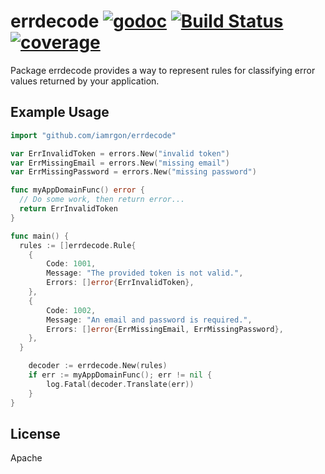 # errdecode [![godoc](https://godoc.org/github.com/iamrgon/errdecode?status.svg)](https://godoc.org/github.com/iamrgon/errdecode) [![Build Status](https://travis-ci.org/iamrgon/errdecode.svg?branch=master)](https://travis-ci.org/iamrgon/errdecode) [![coverage](https://coveralls.io/repos/github/iamrgon/errdecode/badge.svg)](https://coveralls.io/github/iamrgon/errdecode)

Package errdecode provides a way to represent rules for classifying error
values returned by your application.

## Example Usage

```go
import "github.com/iamrgon/errdecode"

var ErrInvalidToken = errors.New("invalid token")
var ErrMissingEmail = errors.New("missing email")
var ErrMissingPassword = errors.New("missing password")

func myAppDomainFunc() error {
  // Do some work, then return error...
  return ErrInvalidToken
}

func main() {
  rules := []errdecode.Rule{
  	{
  		Code: 1001,
  		Message: "The provided token is not valid.",
  		Errors: []error{ErrInvalidToken},
  	},
  	{
  		Code: 1002,
  		Message: "An email and password is required.",
  		Errors: []error{ErrMissingEmail, ErrMissingPassword},
  	},
  }

	decoder := errdecode.New(rules)
	if err := myAppDomainFunc(); err != nil {
		log.Fatal(decoder.Translate(err))
	}
}
```

## License
Apache


